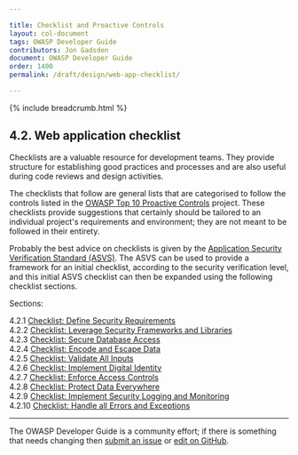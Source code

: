 ```yaml
---

title: Checklist and Proactive Controls
layout: col-document
tags: OWASP Developer Guide
contributors: Jon Gadsden
document: OWASP Developer Guide
order: 1400
permalink: /draft/design/web-app-checklist/

---
```


{% include breadcrumb.html %}

## 4.2. Web application checklist

Checklists are a valuable resource for development teams.
They provide structure for establishing good practices and processes
and are also useful during code reviews and design activities.

The checklists that follow are general lists that are categorised to follow the controls listed in the
[OWASP Top 10 Proactive Controls][proactive10] project.
These checklists provide suggestions that certainly should be tailored to
an individual project's requirements and environment; they are not meant to be followed in their entirety.

Probably the best advice on checklists is given by the [Application Security Verification Standard (ASVS)][asvs].
The ASVS can be used to provide a framework for an initial checklist, according to the security verification level,
and this initial ASVS checklist can then be expanded using the following checklist sections.

Sections:

4.2.1 [Checklist: Define Security Requirements](01-define-security-requirements.md)  
4.2.2 [Checklist: Leverage Security Frameworks and Libraries](02-frameworks-libraries.md)  
4.2.3 [Checklist: Secure Database Access](03-secure-database-access.md)  
4.2.4 [Checklist: Encode and Escape Data](04-encode-escape-data.md)  
4.2.5 [Checklist: Validate All Inputs](05-validate-inputs.md)  
4.2.6 [Checklist: Implement Digital Identity](06-digital-identity.md)  
4.2.7 [Checklist: Enforce Access Controls](07-access-controls.md)  
4.2.8 [Checklist: Protect Data Everywhere](08-protect-data.md)  
4.2.9 [Checklist: Implement Security Logging and Monitoring](09-logging-monitoring.md)  
4.2.10 [Checklist: Handle all Errors and Exceptions](10-handle-errors-exceptions.md)  

----

The OWASP Developer Guide is a community effort; if there is something that needs changing
then [submit an issue][issue0602] or [edit on GitHub][edit0602].

[issue0602]: https://github.com/OWASP/www-project-developer-guide/issues/new?labels=enhancement&template=request.md&title=Update:%2006-design/02-web-app-checklist/00-toc
[edit0602]: https://github.com/OWASP/www-project-developer-guide/blob/main/draft/06-design/02-web-app-checklist/toc.md
[asvs]: https://owasp.org/www-project-application-security-verification-standard/
[proactive10]: https://owasp.org/www-project-proactive-controls/
